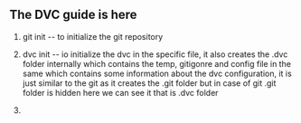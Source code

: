## The DVC guide is here 

1) git init -- to initialize the git repository

2) dvc init -- io initialize the dvc in the specific file, it also creates the .dvc folder internally which contains the temp, gitigonre and    config file in the same which contains some information about the dvc configuration, it is just similar to the git as it creates the .git folder but in case of git .git folder is hidden here we can see it that is .dvc folder 

3) 